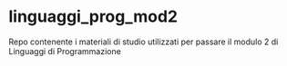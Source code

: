 # linguaggi_prog_mod2
Repo contenente i materiali di studio utilizzati per passare il modulo 2 di Linguaggi di Programmazione
